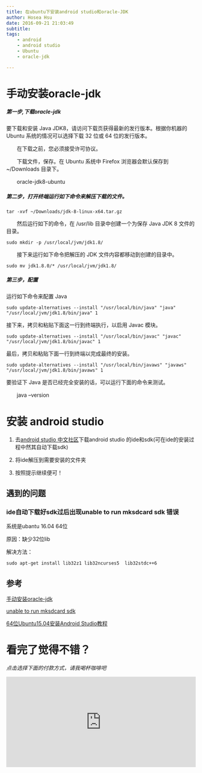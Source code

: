 ```yaml
---
title: 在ubuntu下安装android studio和oracle-JDK
author: Hosea Hsu
date: 2016-09-21 21:03:49
subtitle:
tags: 
    - android
    - android studio
    - Ubuntu
    - oracle-jdk

---
```


# 手动安装oracle-jdk


##### 第一步,下载oracle-jdk

要下载和安装 Java JDK8，请访问下载页获得最新的发行版本。根据你机器的 Ubuntu 系统的情况可以选择下载 32 位或 64 位的发行版本。[](http://www.oracle.com/technetwork/java/javase/downloads/jdk8-downloads-2133151.html)

　　在下载之前，您必须接受许可协议。

　　下载文件，保存。在 Ubuntu 系统中 Firefox 浏览器会默认保存到 ~/Downloads 目录下。

　　oracle-jdk8-ubuntu

##### 第二步，打开终端运行如下命令来解压下载的文件。

```
tar -xvf ~/Downloads/jdk-8-linux-x64.tar.gz
```

　　然后运行如下的命令，在 /usr/lib 目录中创建一个为保存 Java JDK 8 文件的目录。

```
sudo mkdir -p /usr/local/jvm/jdk1.8/
```
　　接下来运行如下命令把解压的 JDK 文件内容都移动到创建的目录中。

```
sudo mv jdk1.8.0/* /usr/local/jvm/jdk1.8/
```
##### 第三步，配置

运行如下命令来配置 Java

```
sudo update-alternatives --install "/usr/local/bin/java" "java" "/usr/local/jvm/jdk1.8/bin/java" 1
```

接下来，拷贝和粘贴下面这一行到终端执行，以启用 Javac 模块。

```
sudo update-alternatives --install "/usr/local/bin/javac" "javac" "/usr/local/jvm/jdk1.8/bin/javac" 1
```

最后，拷贝和粘贴下面一行到终端以完成最终的安装。

```
sudo update-alternatives --install "/usr/local/bin/javaws" "javaws" "/usr/local/jvm/jdk1.8/bin/javaws" 1
```

要验证下 Java 是否已经完全安装的话，可以运行下面的命令来测试。

　　java –version

# 安装 android studio

1. 去[android studio 中文社区](http://www.android-studio.org/index.php/download)下载android studio 的ide和sdk(可在ide的安装过程中然其自动下载sdk)

2. 将ide解压到需要安装的文件夹

3. 按照提示继续便可！

## 遇到的问题

### ide自动下载好sdk过后出现unable to run mksdcard sdk 错误

系统是ubantu 16.04 64位

原因：缺少32位lib

解决方法：

```
sudo apt-get install lib32z1 lib32ncurses5  lib32stdc++6
```

## 参考


[手动安装oracle-jdk](http://www.bitscn.com/os/linux/201405/199753.html)

[unable to run mksdcard sdk](http://www.linuxdiyf.com/linux/13124.html)

[64位Ubuntu15.04安装Android Studio教程](http://www.linuxdiyf.com/linux/12081.html)


# 看完了觉得不错？
*点击选择下面的付款方式，请我喝杯咖啡吧*
<iframe src="http://hosea.xyz/donate2me/?item=easy-select-style" style="overflow-x:hidden;overflow-y:hidden; border:0xp none #fff; min-height:240px; width:100%;"  frameborder="0" scrolling="no"></iframe>
